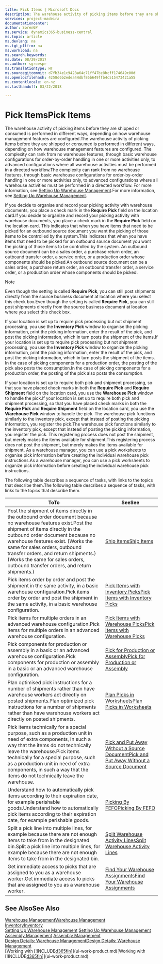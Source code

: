 ```yaml
---
title: Pick Items | Microsoft Docs
description: The warehouse activity of picking items before they are shipped or consumed is performed in different ways, depending on how warehouse management features are configured. The [setup](../configure-warehouse-processes.md) complexity can rank from no warehouse features, through basic warehouse configurations for order-by-order handling in one or more activities only, to advanced configurations where all warehouse activities must be performed in a directed workflow.
services: project-madeira
documentationcenter: 
author: SorenGP
ms.service: dynamics365-business-central
ms.topic: article
ms.devlang: na
ms.tgt_pltfrm: na
ms.workload: na
ms.search.keywords: 
ms.date: 08/29/2017
ms.author: sgroespe
ms.translationtype: HT
ms.sourcegitcommit: d7fb34e1c9428a64c71ff47be8bcff174649c00d
ms.openlocfilehash: 4258d6b2edea44dbf86b649ffb4c515473421a55
ms.contentlocale: en-nz
ms.lasthandoff: 03/22/2018

---
```

# <a name="pick-items"></a><span data-ttu-id="5a53c-104">Pick Items</span><span class="sxs-lookup"><span data-stu-id="5a53c-104">Pick Items</span></span>
<span data-ttu-id="5a53c-105">The warehouse activity of picking items before they are shipped or consumed is performed in different ways, depending on how warehouse management features are configured.</span><span class="sxs-lookup"><span data-stu-id="5a53c-105">The warehouse activity of picking items before they are shipped or consumed is performed in different ways, depending on how warehouse management features are configured.</span></span> <span data-ttu-id="5a53c-106">The complexity can rank from no warehouse features, through basic warehouse configurations for order-by-order handling in one or more activities only, to advanced configurations where all warehouse activities must be performed in a directed workflow.</span><span class="sxs-lookup"><span data-stu-id="5a53c-106">The complexity can rank from no warehouse features, through basic warehouse configurations for order-by-order handling in one or more activities only, to advanced configurations where all warehouse activities must be performed in a directed workflow.</span></span> <span data-ttu-id="5a53c-107">For more information, see [Setting Up Warehouse Management](warehouse-setup-warehouse.md).</span><span class="sxs-lookup"><span data-stu-id="5a53c-107">For more information, see [Setting Up Warehouse Management](warehouse-setup-warehouse.md).</span></span>

<span data-ttu-id="5a53c-108">If you decide to organise and record your picking activity with warehouse documents, you place a check mark in the **Require Pick** field on the location card.</span><span class="sxs-lookup"><span data-stu-id="5a53c-108">If you decide to organize and record your picking activity with warehouse documents, you place a check mark in the **Require Pick** field on the location card.</span></span> <span data-ttu-id="5a53c-109">This indicates that when you have items that need to be picked for an outbound source document you want the picking of those items to be controlled by the system.</span><span class="sxs-lookup"><span data-stu-id="5a53c-109">This indicates that when you have items that need to be picked for an outbound source document you want the picking of those items to be controlled by the system.</span></span> <span data-ttu-id="5a53c-110">An outbound source document can be a sales order, a purchase return order, an outbound transfer order, a service order, or a production order whose components should be picked.</span><span class="sxs-lookup"><span data-stu-id="5a53c-110">An outbound source document can be a sales order, a purchase return order, an outbound transfer order, a service order, or a production order whose components should be picked.</span></span>

> [!NOTE]
> <span data-ttu-id="5a53c-111">Even though the setting is called **Require Pick**, you can still post shipments directly from the source business document at location where you select this check box.</span><span class="sxs-lookup"><span data-stu-id="5a53c-111">Even though the setting is called **Require Pick**, you can still post shipments directly from the source business document at location where you select this check box.</span></span>

<span data-ttu-id="5a53c-112">If your location is set up to require pick processing but not shipment processing, you use the **Inventory Pick** window to organise the picking information, print the picking information, enter the result of the pick, and post the picking information, which in turn posts the shipment of the items.</span><span class="sxs-lookup"><span data-stu-id="5a53c-112">If your location is set up to require pick processing but not shipment processing, you use the **Inventory Pick** window to organize the picking information, print the picking information, enter the result of the pick, and post the picking information, which in turn posts the shipment of the items.</span></span> <span data-ttu-id="5a53c-113">In the case of picking components for a production order, the posting of the pick also posts the consumption.</span><span class="sxs-lookup"><span data-stu-id="5a53c-113">In the case of picking components for a production order, the posting of the pick also posts the consumption.</span></span>

<span data-ttu-id="5a53c-114">If your location is set up to require both pick and shipment processing, so that you have placed check marks in both the **Require Pick** and **Require Shipment** field on the location card, you use the **Warehouse Pick** window to handle the pick.</span><span class="sxs-lookup"><span data-stu-id="5a53c-114">If your location is set up to require both pick and shipment processing, so that you have placed check marks in both the **Require Pick** and **Require Shipment** field on the location card, you use the **Warehouse Pick** window to handle the pick.</span></span> <span data-ttu-id="5a53c-115">The warehouse pick functions similarly to the inventory pick, except that instead of posting the picking information, you register the pick.</span><span class="sxs-lookup"><span data-stu-id="5a53c-115">The warehouse pick functions similarly to the inventory pick, except that instead of posting the picking information, you register the pick.</span></span> <span data-ttu-id="5a53c-116">This registering process does not post the shipment, but merely makes the items available for shipment.</span><span class="sxs-lookup"><span data-stu-id="5a53c-116">This registering process does not post the shipment, but merely makes the items available for shipment.</span></span> <span data-ttu-id="5a53c-117">As a warehouse manager, you can use a pick worksheets to organise pick information before creating the individual warehouse pick instructions.</span><span class="sxs-lookup"><span data-stu-id="5a53c-117">As a warehouse manager, you can use a pick worksheets to organize pick information before creating the individual warehouse pick instructions.</span></span>

<span data-ttu-id="5a53c-118">The following table describes a sequence of tasks, with links to the topics that describe them.</span><span class="sxs-lookup"><span data-stu-id="5a53c-118">The following table describes a sequence of tasks, with links to the topics that describe them.</span></span>   

|<span data-ttu-id="5a53c-119">**To**</span><span class="sxs-lookup"><span data-stu-id="5a53c-119">**To**</span></span>|<span data-ttu-id="5a53c-120">**See**</span><span class="sxs-lookup"><span data-stu-id="5a53c-120">**See**</span></span>|
|------------|-------------|  
|<span data-ttu-id="5a53c-121">Post the shipment of items directly in the outbound order document because no warehouse features exist.</span><span class="sxs-lookup"><span data-stu-id="5a53c-121">Post the shipment of items directly in the outbound order document because no warehouse features exist.</span></span> <span data-ttu-id="5a53c-122">(Works the same for sales orders, outbound transfer orders, and return shipments.)</span><span class="sxs-lookup"><span data-stu-id="5a53c-122">(Works the same for sales orders, outbound transfer orders, and return shipments.)</span></span>|[<span data-ttu-id="5a53c-123">Ship Items</span><span class="sxs-lookup"><span data-stu-id="5a53c-123">Ship Items</span></span>](warehouse-how-ship-items.md)|  
|<span data-ttu-id="5a53c-124">Pick items order by order and post the shipment in the same activity, in a basic warehouse configuration.</span><span class="sxs-lookup"><span data-stu-id="5a53c-124">Pick items order by order and post the shipment in the same activity, in a basic warehouse configuration.</span></span>|[<span data-ttu-id="5a53c-125">Pick Items with Inventory Picks</span><span class="sxs-lookup"><span data-stu-id="5a53c-125">Pick Items with Inventory Picks</span></span>](warehouse-how-to-pick-items-with-inventory-picks.md)|
|<span data-ttu-id="5a53c-126">Pick items for multiple orders in an advanced warehouse configuration.</span><span class="sxs-lookup"><span data-stu-id="5a53c-126">Pick items for multiple orders in an advanced warehouse configuration.</span></span>|[<span data-ttu-id="5a53c-127">Pick Items with Warehouse Picks</span><span class="sxs-lookup"><span data-stu-id="5a53c-127">Pick Items with Warehouse Picks</span></span>](warehouse-how-to-pick-items-for-warehouse-shipment.md)|  
|<span data-ttu-id="5a53c-128">Pick components for production or assembly in a basic or an advanced warehouse configuration.</span><span class="sxs-lookup"><span data-stu-id="5a53c-128">Pick components for production or assembly in a basic or an advanced warehouse configuration.</span></span>|[<span data-ttu-id="5a53c-129">Pick for Production or Assembly</span><span class="sxs-lookup"><span data-stu-id="5a53c-129">Pick for Production or Assembly</span></span>](warehouse-how-to-pick-for-production.md)|  
|<span data-ttu-id="5a53c-130">Plan optimised pick instructions for a number of shipments rather than have warehouse workers act directly on posted shipments.</span><span class="sxs-lookup"><span data-stu-id="5a53c-130">Plan optimized pick instructions for a number of shipments rather than have warehouse workers act directly on posted shipments.</span></span>|[<span data-ttu-id="5a53c-131">Plan Picks in Worksheets</span><span class="sxs-lookup"><span data-stu-id="5a53c-131">Plan Picks in Worksheets</span></span>](warehouse-how-to-plan-picks-in-worksheets.md)|  
|<span data-ttu-id="5a53c-132">Pick items technically for a special purpose, such as a production unit in need of extra components, in such a way that the items do not technically leave the warehouse.</span><span class="sxs-lookup"><span data-stu-id="5a53c-132">Pick items technically for a special purpose, such as a production unit in need of extra components, in such a way that the items do not technically leave the warehouse.</span></span>|[<span data-ttu-id="5a53c-133">Pick and Put Away Without a Source Document</span><span class="sxs-lookup"><span data-stu-id="5a53c-133">Pick and Put Away Without a Source Document</span></span>](warehouse-how-to-create-put-aways-from-internal-put-aways.md)|
|<span data-ttu-id="5a53c-134">Understand how to automatically pick items according to their expiration date, for example perishable goods.</span><span class="sxs-lookup"><span data-stu-id="5a53c-134">Understand how to automatically pick items according to their expiration date, for example perishable goods.</span></span>|[<span data-ttu-id="5a53c-135">Picking By FEFO</span><span class="sxs-lookup"><span data-stu-id="5a53c-135">Picking By FEFO</span></span>](warehouse-picking-by-fefo.md)|
|<span data-ttu-id="5a53c-136">Split a pick line into multiple lines, for example because there are not enough items to take from in the designated bin.</span><span class="sxs-lookup"><span data-stu-id="5a53c-136">Split a pick line into multiple lines, for example because there are not enough items to take from in the designated bin.</span></span>|[<span data-ttu-id="5a53c-137">Split Warehouse Activity Lines</span><span class="sxs-lookup"><span data-stu-id="5a53c-137">Split Warehouse Activity Lines</span></span>](warehouse-how-to-split-warehouse-activity-lines.md)|
|<span data-ttu-id="5a53c-138">Get immediate access to picks that are assigned to you as a warehouse worker.</span><span class="sxs-lookup"><span data-stu-id="5a53c-138">Get immediate access to picks that are assigned to you as a warehouse worker.</span></span>|[<span data-ttu-id="5a53c-139">Find Your Warehouse Assignments</span><span class="sxs-lookup"><span data-stu-id="5a53c-139">Find Your Warehouse Assignments</span></span>](warehouse-how-to-find-your-warehouse-assignments.md)|  

## <a name="see-also"></a><span data-ttu-id="5a53c-140">See Also</span><span class="sxs-lookup"><span data-stu-id="5a53c-140">See Also</span></span>  
[<span data-ttu-id="5a53c-141">Warehouse Management</span><span class="sxs-lookup"><span data-stu-id="5a53c-141">Warehouse Management</span></span>](warehouse-manage-warehouse.md)  
[<span data-ttu-id="5a53c-142">Inventory</span><span class="sxs-lookup"><span data-stu-id="5a53c-142">Inventory</span></span>](inventory-manage-inventory.md)  
<span data-ttu-id="5a53c-143">[Setting Up Warehouse Management](warehouse-setup-warehouse.md)   </span><span class="sxs-lookup"><span data-stu-id="5a53c-143">[Setting Up Warehouse Management](warehouse-setup-warehouse.md)   </span></span>  
<span data-ttu-id="5a53c-144">[Assembly Management](assembly-assemble-items.md)  </span><span class="sxs-lookup"><span data-stu-id="5a53c-144">[Assembly Management](assembly-assemble-items.md)  </span></span>  
[<span data-ttu-id="5a53c-145">Design Details: Warehouse Management</span><span class="sxs-lookup"><span data-stu-id="5a53c-145">Design Details: Warehouse Management</span></span>](design-details-warehouse-management.md)  
<span data-ttu-id="5a53c-146">[Working with [!INCLUDE[d365fin](includes/d365fin_md.md)]](ui-work-product.md)</span><span class="sxs-lookup"><span data-stu-id="5a53c-146">[Working with [!INCLUDE[d365fin](includes/d365fin_md.md)]](ui-work-product.md)</span></span>

